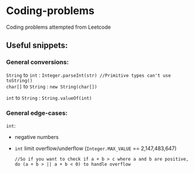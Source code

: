 # Coding-problems

Coding problems attempted from Leetcode

## Useful snippets:
### General conversions:
`String` to `int` : `Integer.parseInt(str) //Primitive types can't use toString()` 
<br>`char[]` to `String` : `new String(char[])`

`int` to `String` : `String.valueOf(int)`

### General edge-cases:
`int`: 
 * negative numbers
 * `int` limit overflow/underflow (`Integer.MAX_VALUE` == 2,147,483,647)

   ```
   //So if you want to check if a + b > c where a and b are positive, 
   do (a + b > || a + b < 0) to handle overflow
   ```